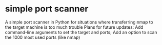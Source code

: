 # simple port scanner
 A simple port scanner in Python for situations where transferring nmap to the target machine is too much trouble
 Plans for future updates:
 Add command-line arguments to set the target and ports;
 Add an option to scan the 1000 most used ports (like nmap)
